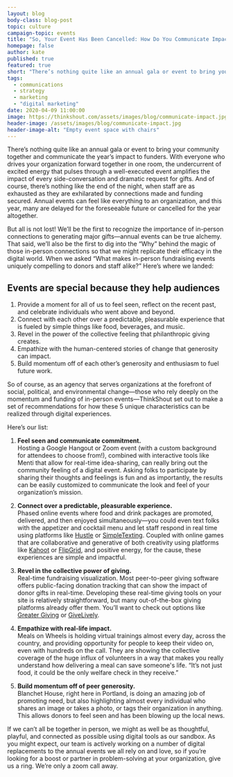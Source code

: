 ```yaml
---
layout: blog
body-class: blog-post
topic: culture
campaign-topic: events
title: "So, Your Event Has Been Cancelled: How Do You Communicate Impact?"
homepage: false
author: kate
published: true
featured: true
short: "There’s nothing quite like an annual gala or event to bring your community together and communicate the year’s impact to funders."
tags:
  - communications
  - strategy
  - marketing
  - "digital marketing"
date: 2020-04-09 11:00:00
image: https://thinkshout.com/assets/images/blog/communicate-impact.jpg
header-image: /assets/images/blog/communicate-impact.jpg
header-image-alt: "Empty event space with chairs"
---
```

There’s nothing quite like an annual gala or event to bring your community together and communicate the year’s impact to funders. With everyone who drives your organization forward together in one room, the undercurrent of excited energy that pulses through a well-executed event amplifies the impact of every side-conversation and dramatic request for gifts. And of course, there’s nothing like the end of the night, when staff are as exhausted as they are exhilarated by connections made and funding secured. Annual events can feel like everything to an organization, and this year, many are delayed for the foreseeable future or cancelled for the year altogether. 

But all is not lost! We’ll be the first to recognize the importance of in-person connections to generating major gifts—annual events can be true alchemy. That said, we’ll also be the first to dig into the “Why” behind the magic of those in-person connections so that we might replicate their efficacy in the digital world. When we asked “What makes in-person fundraising events uniquely compelling to donors and staff alike?” Here’s where we landed:

## Events are special because they help audiences

1. Provide a moment for all of us to feel seen, reflect on the recent past, and celebrate individuals who went above and beyond.
2. Connect with each other over a predictable, pleasurable experience that is fueled by simple things like food, beverages, and music.
3. Revel in the power of the collective feeling that philanthropic giving creates.
4. Empathize with the human-centered stories of change that generosity can impact.
5. Build momentum off of each other’s generosity and enthusiasm to fuel future work. 

So of course, as an agency that serves organizations at the forefront of social, political, and environmental change—those who rely deeply on the momentum and funding of in-person events—ThinkShout set out to make a set of recommendations for how these 5 unique characteristics can be realized through digital experiences. 

Here’s our list:
1. **Feel seen and communicate commitment.**  
Hosting a Google Hangout or Zoom event (with a custom background for attendees to choose from!), combined with interactive tools like Menti that allow for real-time idea-sharing, can really bring out the community feeling of a digital event. Asking folks to participate by sharing their thoughts and feelings is fun and as importantly, the results can be easily customized to communicate the look and feel of your organization’s mission.

2. **Connect over a predictable, pleasurable experience.**  
Phased online events where food and drink packages are promoted, delivered, and then enjoyed simultaneously—you could even text folks with the appetizer and cocktail menu and let staff respond in real time using platforms like [Hustle](https://www.hustle.com/) or [SimpleTexting](https://simpletexting.com/). Coupled with online games that are collaborative and generative of both creativity using platforms like [Kahoot](https://kahoot.com/) or [FlipGrid](https://info.flipgrid.com/), and positive energy, for the cause, these experiences are simple and impactful.

3. **Revel in the collective power of giving.**  
Real-time fundraising visualization. Most peer-to-peer giving software offers public-facing donation tracking that can show the impact of donor gifts in real-time. Developing these real-time giving tools on your site is relatively straightforward, but many out-of-the-box giving platforms already offer them. You’ll want to check out options like [Greater Giving](https://www.greatergiving.com/en/virtual-fundraising-events) or [GiveLively](https://www.givelively.org/).

4. **Empathize with real-life impact.**  
Meals on Wheels is holding virtual trainings almost every day, across the country, and providing opportunity for people to keep their video on, even with hundreds on the call. They are showing the collective coverage of the huge influx of volunteers in a way that makes you really understand how delivering a meal can save someone's life. “It’s not just food, it could be the only welfare check in they receive.” 

5. **Build momentum off of peer generosity.**  
Blanchet House, right here in Portland, is doing an amazing job of promoting need, but also highlighting almost every individual who shares an image or takes a photo, or tags their organization in anything. This allows donors to feel seen and has been blowing up the local news.

If we can’t all be together in person, we might as well be as thoughtful, playful, and connected as possible using digital tools as our sandbox. As you might expect, our team is actively working on a number of digital replacements to the annual events we all rely on and love, so if you’re looking for a boost or partner in problem-solving at your organization, give us a ring. We’re only a zoom call away. 
